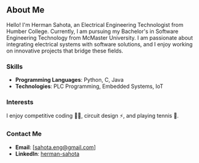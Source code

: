 ## About Me

Hello! I'm Herman Sahota, an Electrical Engineering Technologist from Humber College. Currently, I am pursuing my Bachelor's in Software Engineering Technology from McMaster University. I am passionate about integrating electrical systems with software solutions, and I enjoy working on innovative projects that bridge these fields.

### Skills

- **Programming Languages**: Python, C, Java
- **Technologies**: PLC Programming, Embedded Systems, IoT

### Interests

I enjoy competitive coding 🏃‍♂️, circuit design ⚡, and playing tennis 🎾.

### Contact Me

- **Email**: [sahota.eng@gmail.com]
- **LinkedIn**: [herman-sahota](https://www.linkedin.com/in/herman-sahota/)
